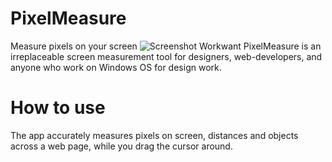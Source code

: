 # PixelMeasure
Measure pixels on your screen
![Screenshot](https://i.imgur.com/F4yfrrk.gif)
Workwant PixelMeasure is an irreplaceable screen measurement tool for designers, web-developers,
and anyone who work on Windows OS for design work. 
# How to use
The app accurately measures pixels on screen, distances and objects across a web page, while you drag the cursor around.
